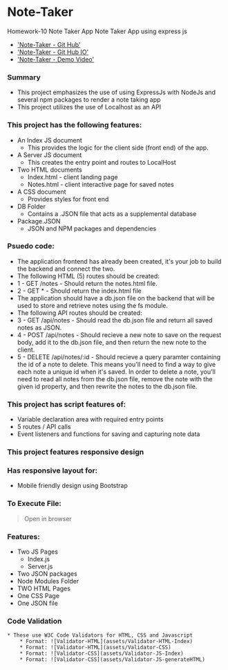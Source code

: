 # Note-Taker
Homework-10 Note Taker App
Note Taker App using express js


* ['Note-Taker - Git Hub'](https://github.com/jamierachael/Note-Taker)
* ['Note-Taker - Git Hub IO'](https://jamierachael.github.io/Note-Taker/)
* ['Note-Taker - Demo Video'](https://drive.google.com/file/d/11pPBPW3RhpZX4lH-pgMqnsVJGMrA0VXR/view)


### Summary
* This project emphasizes the use of using ExpressJs with NodeJs and several npm packages to render a note taking app
* This project utilizes the use of Localhost as an API

### This project has the following features: 
* An Index JS document
    * This provides the logic for the client side (front end) of the app. 
* A Server JS document
    * This creates the entry point and routes to LocalHost 
* Two HTML documents
    * Index.html - client landing page
    * Notes.html - client interactive page for saved notes
* A CSS document
    * Provides styles for front end
* DB Folder
    * Contains a .JSON file that acts as a supplemental database
* Package.JSON
    * JSON and NPM packages and dependencies 

### Psuedo code:  
* The application frontend has already been created, it's your job to build the backend and connect the two.
* The following HTML (5) routes should be created:
* 1 - GET /notes - Should return the notes.html file.
* 2 - GET * - Should return the index.html file
* The application should have a db.json file on the backend that will be used to store and retrieve notes using the fs module.
* The following API routes should be created:
* 3 - GET /api/notes - Should read the db.json file and return all saved notes as JSON.
* 4 - POST /api/notes - Should recieve a new note to save on the request body, add it to the db.json file, and then return the new note to the client.
* 5 - DELETE /api/notes/:id - Should recieve a query paramter containing the id of a note to delete. This means you'll need to find a way to give each note a unique id when it's saved. In order to delete a note, you'll need to read all notes from the db.json file, remove the note with the given id property, and then rewrite the notes to the db.json file.

### This project has script features of:
* Variable declaration area with required entry points
* 5 routes / API calls
* Event listeners and functions for saving and capturing note data

### This project features responsive design
### Has responsive layout for: 
* Mobile friendly design using Bootstrap

### To Execute File:
> Open in browser

### Features: 
* Two JS Pages
    * Index.js
    * Server.js
* Two JSON packages
* Node Modules Folder
* TWO HTML Pages
* One CSS Page
* One JSON file 


### Code Validation 
    * These use W3C Code Validators for HTML, CSS and Javascript
        * Format: ![Validator-HTML](assets/Validator-HTML-Index)
        * Format: ![Validator-HTML](assets/Validator-CSS)
        * Format: ![Validator-CSS](assets/Validator-JS-Index)
        * Format: ![Validator-CSS](assets/Validator-JS-generateHTML)










